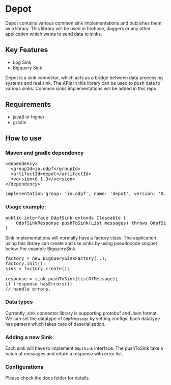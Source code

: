 # Depot

Depot contains various common sink implementations and publishes them as a library. 
This library will be used in firehose, daggers or any other application which wants 
to send data to sinks.

## Key Features
* Log Sink
* Bigquery Sink

Depot is a sink connector, which acts as a bridge between data processing systems 
and real sink. The APIs in this library can be used to push data to various sinks.
Common sinks implementations will be added in this repo.

## Requirements
* java8 or higher
* gradle 

## How to use
### Maven and gradle dependency 
<pre>
&lt;dependency&gt;&#10;  &lt;groupId&gt;io.odpf&lt;/groupId&gt;&#10;  &lt;artifactId&gt;depot&lt;/artifactId&gt;&#10;  &lt;version&gt;0.1.3&lt;/version&gt;&#10;&lt;/dependency&gt;
</pre>
<pre>
implementation group: 'io.odpf', name: 'depot', version: '0.1.3'
</pre>

### Usage example:
<pre>
public interface OdpfSink extends Closeable {
    OdpfSinkResponse pushToSink(List<OdpfMessage> messages) throws OdpfSinkException;
}</pre>
Sink implementations will normally have a factory class. The application using this 
library can create and use sinks by using pseudocode snippet below. For example BigquerySink.
<pre>
factory = new BigQuerySinkFactory(..);
factory.init();
sink = factory.create();
..
response = sink.pushToSink(listOfMessage);
if (response.hasErrors())
// handle errors.
</pre>

### Data types
Currently, sink connector library is supporting protobuf and Json format. We can set the datatype
of `OdpfMessage` by setting configs. Each datatype has parsers which takes care of deserialization. 

### Adding a new Sink
Each sink will have to implement `OdpfSink` interface. The pushToSink take a batch of messages
and return a response with error list.

### Configurations
Please check the docs folder for details.